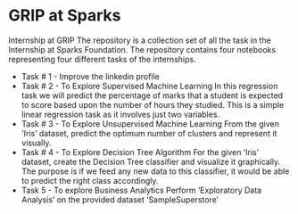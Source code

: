 # GRIP at Sparks
Internship at GRIP 
The repository is a collection set of all the task in the Internship at Sparks Foundation.
The repository contains four notebooks representing four different tasks of the internships.
<ul>
  <li>Task # 1 - Improve the linkedin profile</li>
  
  <li>Task # 2 - To Explore
Supervised Machine Learning
In this regression task we will predict the percentage of marks that a student is expected to score based upon the number of hours they studied. This is a simple linear regression task as it involves just two variables.
  </li>
  
  <li>Task # 3 - To Explore Unsupervised Machine Learning
From the given ‘Iris’ dataset, predict the optimum number of clusters and represent it visually.</li>
  
  <li>Task # 4 - To Explore Decision Tree Algorithm
For the given ‘Iris’ dataset, create the Decision Tree classifier and
visualize it graphically. The purpose is if we feed any new data to this classifier, it would be able to predict the right class accordingly.</li>
  
  <li>Task 5 - To explore Business Analytics
Perform ‘Exploratory Data Analysis’ on the provided dataset ‘SampleSuperstore’
</li>
  
  </ul>
